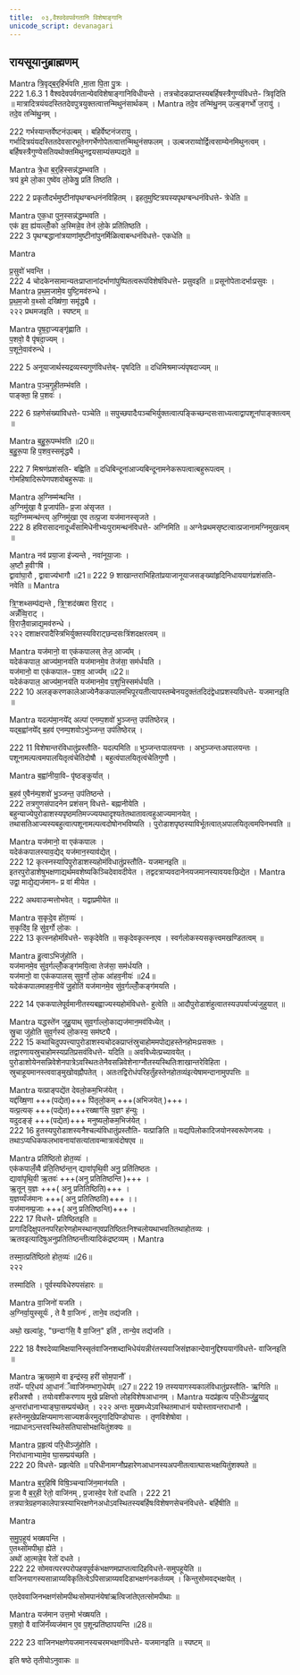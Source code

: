 ```yaml
---
title:  ०३,वैश्वदेवपर्वगतानि विशेषाङ्गानि
unicode_script: devanagari
---
```

 ## रायसूयानुब्राह्मणम् 
Mantra
त्रि॒वृद्ब॒र्॒हिर्भ॑वति ,मा॒ता पि॒ता पु॒त्रः ।  
222
1.6.3
1 वैश्वदेवपर्वगतान्येवविशेषाङ्गानिविधीयन्ते । तत्रचोदकप्राप्तस्यबर्हिषस्त्रैगुण्यंविधत्ते- त्रिवृदिति ॥ मात्रादित्रयंयदस्तितदेवपुत्रयुक्तत्वात्तन्मिथुनंसार्थकम् ।
Mantra
तदे॒व तन्मि॑थु॒नम् उल्ब॒ङ्गर्भो॑ ज॒रायु॑ ।  
तदे॒व तन्मि॑थु॒नम् ।  

222
गर्भस्यान्तर्वेष्टनंउल्बम् । बहिर्वेष्टनंजरायु । गर्भादित्रयंयदस्तितदेवसारभूतेनगर्भेणोपेतत्वात्तन्मिथुनंसफलम् । उल्बजराय्वोर्द्वित्वसाम्येनमिथुनत्वम् । बर्हिषस्त्रैगुण्येसतियथोक्तमिथुनद्वयसाम्यंसम्पद्यते ॥

Mantra
त्रे॒धा ब॒र्॒हिस्सन्न॑द्धम्भवति ।  
त्रय॑ इ॒मे लो॒का  ए॒ष्वे॑व लो॒केषु॒ प्रति॑ तिष्ठति ।  

222
2 प्रकृतौदर्भमुष्टीनांपृथग्बन्धनंनविहितम् । इहतुमुष्टित्रयस्यपृथग्बन्धनंविधत्ते- त्रेधेति ॥

Mantra
ए॒क॒धा पुन॒स्सन्न॑द्धम्भवति ।  
एक॑ इव॒ ह्य॑यल्लोँ॒को अ॒स्मिन्ने॒व तेन॑ लो॒के प्रति॑तिष्ठति  ।  
222
3 पृथग्बद्धानांत्रयाणांमुष्टीनांपुनर्मिळित्वाबन्धनंविधत्ते- एकधेति ॥

Mantra

प्र॒सुवो॑ भवन्ति ।  
222
4 चोदकेनसामान्यतःप्राप्तानांदर्भाणांपुष्पितत्वरूपंविशेषंविधत्ते- प्रसुवइति ॥ प्रसूनोपेताःदर्भाःप्रसुवः ।
Mantra
प्र॒थ॒म॒जामे॒व पुष्टि॒मव॑रुन्धे ।  
प्र॒थ॒म॒जो व॒थ्सो दख्षि॑णा॒ समृ॑द्ध्यै ।  
२२२
प्रथमजइति । स्पष्टम् ॥

Mantra
पृ॒ष॒दा॒ज्यङ्गृ॑ह्णाति ।  
प॒शवो॒ वै पृ॑षदा॒ज्यम् ।  
प॒शूने॒वाव॑रुन्धे ।  

222
5 अनूयाजार्थस्यद्रव्यस्यगुणंविधत्तेब्- पृषदिति ॥ दधिमिश्रमाज्यंपृषदाज्यम् ॥

Mantra
प॒ञ्च॒गृ॒ही॒तम्भ॑वति ।  
पाङ्क्ता॒ हि प॒शवः॑ ।  

222
6 ग्रहणेसंख्यांविधत्ते- पञ्चेति ॥ सपुच्छपादैःपञ्चभिर्युक्तत्वात्पङ्किच्छन्दसःसाध्यत्वाद्वापशूनांपाङ्क्तत्वम् ॥

Mantra
ब॒हु॒रू॒पम्भ॑वति ॥20॥  
ब॒हु॒रू॒पा हि प॒शव॒स्समृ॑द्ध्यै ।  

222
7 मिश्रणंप्रशंसति- बह्विति ॥ दधिबिन्दूनांआज्यबिन्दूनामनेकरूपत्वात्बहुरूपत्वम् । गोमहिषादिरूपेणपशवोबहुरूपाः ॥

Mantra
अ॒ग्निम्म॑न्थन्ति ।  
अ॒ग्निमु॑खा॒ वै प्र॒जाप॑तिᳶ प्र॒जा अ॑सृजत ।  
यद॒ग्निम्मन्थ॑न्त्य्  अ॒ग्निमु॑खा ए॒व तत्प्र॒जा यज॑मानस्सृजते ।  
222
8 हविरासादनादूर्ध्वंसामिधेनीभ्यःपुरामन्थनंविधत्ते- अग्निमिति ॥ अग्नेःप्रथमसृष्टत्वात्प्रजानामग्निमुखत्वम् ॥

Mantra
नव॑ प्रया॒जा इ॑ज्यन्ते ,  नवा॑नूया॒जाः ।  
अ॒ष्टौ ह॒वीꣳषि॑ ।  
द्वावा॑घा॒रौ ,  द्वावाज्य॑भागौ ॥21॥
222
9 शाखान्तराभिहितांप्रयाजानूयाजसङ्ख्यांहृदिनिधाययागंप्रशंसति- नवेति ॥
Mantra

त्रि॒ꣳ॒शथ्सम्प॑द्यन्ते ,  त्रि॒ꣳ॒शद॑ख्षरा वि॒राट् ।  
अन्नँ॑व्वि॒राट् ।  
वि॒राजै॒वान्नाद्य॒मव॑रुन्धे ।  
२२२
दशाक्षरपादैस्त्रिभिर्युक्तस्यविराट्छन्दसःत्रिंशदक्षरत्वम् ॥

Mantra
यज॑मानो॒ वा एक॑कपालस्  तेज॒ आज्य᳚म् ।  
यदेक॑कपाल॒ आज्य॑मा॒नय॑ति  यज॑मानमे॒व तेज॑सा॒ सम॑र्धयति ।  
यज॑मानो॒ वा एक॑कपालᳶ प॒शव॒ आज्य᳚म् ॥22॥  
यदेक॑कपाल॒ आज्य॑मा॒नय॑ति  यज॑मानमे॒व प॒शुभि॒स्सम॑र्धयति ।  
222
10 अलङ्करणकालेआज्येनैककपालमभिपूरयतीत्यापस्तम्बेनयदुक्तंतदिदंद्वेधाप्रशस्यविधत्ते- यजमानइति ॥

Mantra
यदल्प॑मा॒नये᳚द्  अल्पा॑ एनम्प॒शवो॑ भु॒ञ्जन्त॒ उप॑तिष्ठेरन्न् ।  
यद्ब॒ह्वा॑नये᳚द्  ब॒हव॑ एनम्प॒शवोऽभु॑ञ्जन्त॒ उप॑तिष्ठेरन्न् ।  

222
11 विशेषान्तरंविधातुंप्रस्तौति- यदल्पमिति ॥ भुञ्जन्तःपालयन्तः । अभुञ्जन्तःअपालयन्तः । पशूनामल्पत्वमपालयितृत्वंचेतिदोषौ । बहुत्वंपालयितृत्वंचेतिगुणौ ।

Mantra
ब॒ह्वा॑नीया॒विᳶ पृ॑ष्ठङ्कुर्यात् ।  

ब॒हव॑ ए॒वैन॑म्प॒शवो॑ भु॒ञ्जन्त॒ उप॑तिष्ठन्ते ।  
222
तत्रगुणसंपादनेन प्रशंसन् विधत्ते- बह्नानीयेति । बहुन्याज्येपुरोडाशस्यपृष्ठमतिमज्ज्ययथादृश्यतेतथातावत्वहुआज्यमानयेत् । तथासतिआज्यस्यबहुत्वात्पशूनामल्पत्वदोषोनभविष्यति । पुरोडाशपृष्ठस्याविर्भूतत्वात्अपालयितृत्वमपिनभवति ॥

Mantra
यज॑मानो॒ वा एक॑कपालः ।  
यदेक॑कपालस्याव॒द्येद् यज॑मान॒स्याव॑द्येत् ।  
222
12 कृत्स्नस्यापिपुरोडाशस्यहोमंविधातुंप्रस्तौति- यजमानइति ॥ इतरपुरोडाशेषुभक्षणाद्यर्थमवशेष्यकिञ्चिदेवावदीयेत । तद्वदत्राप्यवदानेनयजमानस्यावयवःछिद्येत ।
Mantra
उद्वा॒ माद्ये॒द्यज॑मानᳶ प्र वा॑ मीयेत ।  

222
अथवाउन्मत्तोभवेत् । यद्वाप्रमीयेत ॥

Mantra
स॒कृदे॒व हो॑त॒व्यः॑ ।  
स॒कृदि॑व॒ हि सु॑व॒र्गो लो॒कः ।  
222
13 कृत्स्नहोमंविधत्ते- सकृदेवेति ॥ सकृदेवकृत्स्नएव । स्वर्गलोकस्यसकृत्त्वमखण्डितत्वम् ॥

Mantra
हु॒त्वाऽभिजु॑होति ।  
यज॑मानमे॒व सु॑व॒र्गल्लोँ॒कङ्ग॑मयि॒त्वा  तेज॑सा॒ सम॑र्धयति ।  
यज॑मानो॒ वा एक॑कपालस् सुव॒र्गो लो॒क आ॑हव॒नीयः॑ ॥24॥  
यदेक॑कपालमाहव॒नीये॑ जु॒होति॑  यज॑मानमे॒व सु॑व॒र्गल्लोँ॒कङ्ग॑मयति ।  

222
14 एककपालेपूर्वमानीतस्यबह्वाज्यस्यहोमंविधत्ते- हुत्वेति ॥ आदौपुरोडाशंहुत्वातस्यउपर्याज्यंजुहुयात् ॥

Mantra
यद्धस्ते॑न जुहु॒याथ्  सुव॒र्गाल्लो॒काद्यज॑मान॒मव॑विध्येत् ।  
स्रु॒चा जु॑होति सुव॒र्गस्य॑ लो॒कस्य॒ सम॑ष्ट्यै ।  
222
15 कथाचिदुपपत्त्यापुरोडाशस्यचोदकप्राप्तंस्रुचाहोममपोद्यहस्तेनहोमःप्रसक्तः । तद्वारणायस्रुचाहोमस्यप्रतिप्रसवंविधत्ते- यदिति ॥ अवविध्येत्प्रच्यावयेत् । पुरोडाशोयेनसन्निवेशेनपात्रेऽवस्थितःतेनैवसन्निवेशेनाग्नौतस्यस्थितिःशाखान्तरेविहिता ।
स्रुचाहूयमानस्त्ववाङ्मुखोवह्नौपतेत् । अतःतद्विरोधंपरिहर्तुंहस्तेनहोतव्यंइत्येषामन्दानामुपपत्तिः ॥

Mantra
यत्प्राङ्पद्ये॑त देवलो॒कम॒भिज॑येत् ।  
यद्द॑ख्षि॒णा +++(पद्येत)+++ पि॑तृलो॒कम् +++(अभिजयेत् )+++।  
यत्प्र॒त्यक् +++(पद्येत)+++रख्षाꣳ॑सि य॒ज्ञꣳ ह॑न्युः ।  
यदुदङ्ङ्॑ +++(पद्येत)+++  मनुष्यलो॒कम॒भिज॑येत् ।  
222
16 हुतस्यपुरोडाशस्यनैश्चल्यंविधातुंप्रस्तौति- यत्प्राङिति ॥ यद्यपिलोकादिजयोनस्वरूपेणजयः । तथाऽप्यधिकफलभावनायांसत्यांतावन्मात्रत्वंदोषएव ॥

Mantra
प्रति॑ष्ठितो होत॒व्यः॑ ।  
एक॑कपालँ॒व्वै प्र॑ति॒तिष्ठ॑न्त॒न् द्यावा॑पृथि॒वी अनु॒ प्रति॑तिष्ठतः ।  
द्यावा॑पृथि॒वी ऋ॒तवः॑  +++(अनु प्रतितिष्ठन्ति )+++  ।  
ऋ॒तून् य॒ज्ञः +++( अनु प्रतितिष्ठिति)+++ ।  
य॒ज्ञय्यँज॑मानः  +++( अनु प्रतितिष्ठति)+++ ।।  
यज॑मानम्प्र॒जाः  +++( अनु प्रतितिष्ठन्ति)+++ ।   
222
17 विधत्ते- प्रतिष्ठितइति ॥ प्रागादिदिक्षुपतनपरिहारेणहोमस्थानएवप्रतिष्ठितःनिश्चलोयथाभवतितथाहोतव्यः । ऋतवइत्यादिषुअनुप्रतितिष्ठन्तीत्यादिकंद्रष्टव्यम् ।
Mantra

तस्मा॒त्प्रति॑ष्ठितो होत॒व्यः॑ ॥26॥  
२२२

तस्मादिति । पूर्वस्यविधेरुपसंहारः ॥

Mantra
वा॒जिनो॑ यजति ।  
अ॒ग्निर्वा॒युस्सूर्यः॑ ,  ते वै वा॒जिनः॑ ,  ताने॒व तद्य॑जति ।  

अथो॒ खल्वा॑हुः, "छन्दाꣳ॑सि॒ वै वा॒जिन॒" इति॑ ,
 तान्ये॒व तद्य॑जति ।  

222
18 वैश्वदेव्यामिक्षयानिस्सृतंवाजिनशब्दाभिधेयंयन्नीरंतस्यवाजिसंज्ञकान्देवानुद्दिश्ययागंविधत्ते- वाजिनइति ॥

Mantra
ऋ॒ख्सा॒मे वा इन्द्र॑स्य॒ हरी॑ सोम॒पानौ᳚ ।  
तयो᳚ᳶ परि॒धय॑ आ॒धान᳚ँव्वाजि॑नम्भाग॒धेय᳚म् ॥27॥
222
19 तस्ययागस्यकालंविधातुंप्रस्तौति- ऋगिति ॥ हरीअश्वौ । तयोःवशीकरणाय      मुखे प्रक्षिप्तो लोहविशेषआधानम् ।
Mantra
यदप्र॑हृत्य परि॒धीञ्जु॑हु॒याद् अ॒न्तरा॑धानाभ्याङ्घा॒सम्प्रय॑च्छेत् ।
२२२
अन्तः मुखमध्येऽवस्थितमाधानं ययोस्तावन्तराधानौ । हस्तेनमुखेप्रक्षिप्यमाणःसाज्यशर्करमुद्गादिपिण्डोघासः । तृणविशेषोवा । नह्याधानऽन्तरवस्थितेसतिघासोभक्षयितुंशक्यः ॥

Mantra
प्र॒हृत्य॑ परि॒धीञ्जु॑होति ।  
निरा॑धानाभ्यामे॒व घा॒सम्प्रय॑च्छति ।  
222
20 विधत्ते- प्रहृत्येति ॥ परिधीनामग्नौप्रहारेणआधानस्यअपनीतत्वात्घासःभक्षयितुंशक्यते ॥

Mantra
ब॒र्॒हिषि॑ विषि॒ञ्चन्वाजि॑न॒मान॑यति ।  
प्र॒जा वै ब॒र्॒ही  रेतो॒ वाजि॑नम् , प्र॒जास्वे॒व रेतो॑ दधाति ।
222
21 तत्रपात्रेग्रहणकालेपात्रस्याभिरक्षणेनअधोऽवस्थितस्यबर्हिषःविशेषणसेचनंविधत्ते- बर्हिषीति ॥

Mantra

स॒मु॒प॒हूय॑ भख्षयन्ति ।  
ए॒तथ्सो॑मपीथा॒ ह्ये॑ते ।  
अथो॑ आ॒त्मन्ने॒व रेतो॑ दधते ।  
222
22 सोमवत्परस्परोपहवपूर्वकंभक्षणमप्राप्तत्वादिहविधत्ते-समुपहूयेति ॥ वाजिनयागस्यसान्नाय्यविकृतित्वेऽपिसान्नाय्यवदिडाभक्षणंनकर्तव्यम् । किन्तुसोमवद्भक्षयेत् ।

एतदेववाजिनभक्षणंसोमपीथःसोमपानंयेषांऋत्विजांतेएतत्सोमपीथाः ॥

Mantra
यज॑मान उत्त॒मो भ॑ख्षयति ।  
प॒शवो॒ वै वाजि॑नँय्यज॑मान ए॒व प॒शून्प्रति॑ष्ठापयन्ति ॥28॥  

222
23 वाजिनभक्षणेयजमानस्यचरमभक्षणंविधत्ते- यजमानइति ॥ स्पष्टम् ॥

इति षष्ठे तृतीयोऽनुवाकः ॥  
